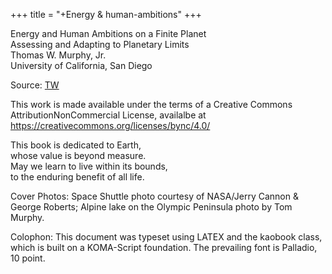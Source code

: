 +++
title = "+Energy & human-ambitions"
+++


Energy and Human Ambitions on a Finite Planet  
Assessing and Adapting to Planetary Limits  
Thomas W. Murphy, Jr.  
University of California, San Diego


Source: [TW](https://escholarship.org/uc/item/9js5291m)

This work is made available under the terms of a Creative Commons AttributionNonCommercial License, availalbe at https://creativecommons.org/licenses/bync/4.0/


This book is dedicated to Earth,  
whose value is beyond measure.  
May we learn to live within its bounds,  
to the enduring benefit of all life.


Cover Photos: Space Shuttle photo courtesy of NASA/Jerry Cannon & George Roberts; Alpine lake on the Olympic Peninsula photo by Tom Murphy.

Colophon: This document was typeset using LATEX and the kaobook class, which is built on a KOMA-Script foundation. The prevailing font is Palladio, 10 point. 
